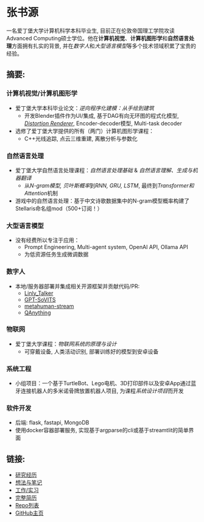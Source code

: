 # 张书源
一名爱丁堡大学计算机科学本科毕业生, 目前正在伦敦帝国理工学院攻读Advanced Computing硕士学位。他在**计算机视觉**、**计算机图形学**和**自然语言处理**方面拥有扎实的背景, 并在*数字人*和*大型语言模型*等多个技术领域积累了宝贵的经验。

## 摘要:
### 计算机视觉/计算机图形学
- 爱丁堡大学本科毕业论文：*逆向程序化建模：从手绘到建筑*
    - 开发Blender插件作为UI/集成, 基于DAG有向无环图的程式化模型, [*Distortion Renderer*](https://github.com/SanBingYouYong/distortion-renderer), Encoder-decoder模型, Multi-task decoder
- 选修了爱丁堡大学提供的所有（两门）计算机图形学课程：
    - C++光线追踪, 点云三维重建, 离散分析与参数化

### 自然语言处理
- 爱丁堡大学自然语言处理课程：*自然语言处理基础* & *自然语言理解、生成与机器翻译*
    - 从*N-gram模型, 贝叶斯概率*到*RNN, GRU, LSTM*, 最终到*Transformer和Attention*机制
- 游戏中的自然语言处理：基于中文诗歌数据集中的N-gram模型概率构建了Stellaris命名组mod（500+订阅！）

### 大型语言模型
- 没有经费所以专注于应用：
    - Prompt Engineering, Multi-agent system, OpenAI API, Ollama API
    - 为低资源任务生成微调数据

### 数字人
- 本地/服务器部署并集成相关开源框架并贡献代码/PR: 
    - [Linly_Talker](https://github.com/Kedreamix/Linly-Talker)
    - [GPT-SoVITS](https://github.com/RVC-Boss/GPT-SoVITS)
    - [metahuman-stream](https://github.com/lipku/metahuman-stream)
    - [QAnything](https://github.com/netease-youdao/QAnything)

### 物联网
- 爱丁堡大学课程：*物联网系统的原理与设计*
    - 可穿戴设备, 人类活动识别, 部署训练好的模型到安卓设备

### 系统工程
- 小组项目：一个基于TurtleBot、Lego电机、3D打印部件以及安卓App通过蓝牙连接机器人的多米诺骨牌放置机器人项目, 为课程*系统设计项目*而开发

### 软件开发
- 后端: flask, fastapi, MongoDB
- 使用docker容器部署服务, 实现基于argparse的cli或基于streamtlit的简单界面

## 链接:
- [研究经历](./research_cn.html)
- [想法与笔记](./thoughts_cn.html)
- [工作/实习](./work_cn.html)
- [完整简历](./resume_cn.html)
- [Repo列表](./repos_cn.html)
- [GitHub主页](https://github.com/SanBingYouYong)
